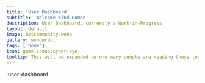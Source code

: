 ```yaml
---
title: 'User Dashboard'
subtitle: 'Welcome Kind Human'
description: User Dashboard, currently a Work-in-Progress
layout: default
image: botcommunity.webp
gallery: wonderbot
tags: ['home']
icon: game-icons:cyber-eye
tooltip: This will be expanded before many people are reading these tooltips. Anyone seeing this is an early adopter. Thank you for checking out Kind Robots, I hope to build more so this is worth coming back to.
---
```

:user-dashboard